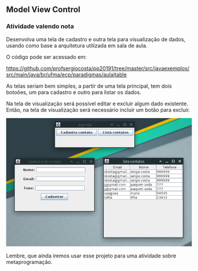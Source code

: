 ## Model View Control



### Atividade valendo nota


Desenvolva uma tela de cadastro e outra tela para visualização de dados, usando como base a arquitetura utilizada em sala de aula. 

O código pode ser acessado em:

https://github.com/profsergiocosta/pp20191/tree/master/src/javaexemplos/src/main/java/br/ufma/ecp/paradigmas/aulajtable

As telas seriam bem simples, a partir de uma tela principal, tem dois botoões,  um para cadastro e outro para listar os dados.

Na tela de visualização será possível editar e excluir algum dado existente. Então, na tela de visualização será necessário incluir um botão para excluir.

![](../img/atividade_jtable.png)

Lembre, que ainda iremos usar esse projeto para uma atividade sobre metaprogramação.



